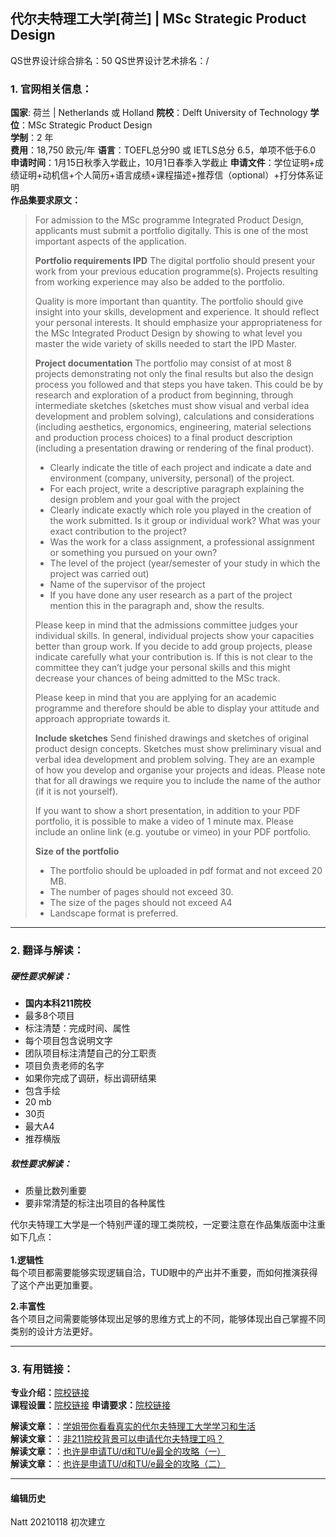## 代尔夫特理工大学[荷兰] | MSc Strategic Product Design

QS世界设计综合排名：50
QS世界设计艺术排名：/



### 1. 官网相关信息：

**国家**: 荷兰 | Netherlands 或 Holland
**院校**：Delft University of Technology
**学位**：MSc Strategic Product Design  
**学制**：2 年  
**费用**：18,750 欧元/年
**语言**：TOEFL总分90 或 IETLS总分 6.5，单项不低于6.0
**申请时间**：1月15日秋季入学截止，10月1日春季入学截止
**申请文件**：学位证明+成绩证明+动机信+个人简历+语言成绩+课程描述+推荐信（optional）+打分体系证明  
**作品集要求原文：**   

>For admission to the MSc programme Integrated Product Design, applicants must submit a portfolio digitally. This is one of the most important aspects of the application.
>
>**Portfolio requirements IPD**
>The digital portfolio should present your work from your previous education programme(s). Projects resulting from working experience may also be added to the portfolio.
>
>Quality is more important than quantity. The portfolio should give insight into your skills, development and experience. It should reflect your personal interests. It should emphasize your appropriateness for the MSc Integrated Product Design by showing to what level you master the wide variety of skills needed to start the IPD Master.
>
>**Project documentation**
>The portfolio may consist of at most 8 projects demonstrating not only the final results but also the design process you followed and that steps you have taken. This could be by research and exploration of a product from beginning, through intermediate sketches (sketches must show visual and verbal idea development and problem solving), calculations and considerations (including aesthetics, ergonomics, engineering, material selections and production process choices) to a final product description (including a presentation drawing or rendering of the final product).
>
>- Clearly indicate the title of each project and indicate a date and environment (company, university, personal) of the project.
>- For each project, write a descriptive paragraph explaining the design problem and your goal with the project
>- Clearly indicate exactly which role you played in the creation of the work submitted. Is it group or individual work? What was your exact contribution to the project?
>- Was the work for a class assignment, a professional assignment or something you pursued on your own?
>- The level of the project (year/semester of your study in which the project was carried out)
>- Name of the supervisor of the project
>- If you have done any user research as a part of the project mention this in the paragraph and, show the results.
>
>Please keep in mind that the admissions committee judges your individual skills. In general, individual projects show your capacities better than group work. If you decide to add group projects, please indicate carefully what your contribution is. If this is not clear to the committee they can’t judge your personal skills and this might decrease your chances of being admitted to the MSc track.
>
>Please keep in mind that you are applying for an academic programme and therefore should be able to display your attitude and approach appropriate towards it.  
>
>**Include sketches**
>Send finished drawings and sketches of original product design concepts. Sketches must show preliminary visual and verbal idea development and problem solving. They are an example of how you develop and organise your projects and ideas. Please note that for all drawings we require you to include the name of the author (if it is not yourself).
>
>If you want to show a short presentation, in addition to your PDF portfolio, it is possible to make a video of 1 minute max. Please include an online link (e.g. youtube or vimeo) in your PDF portfolio.
>
>**Size of the portfolio**
>- The portfolio should be uploaded in pdf format and not exceed 20 MB.
>- The number of pages should not exceed 30.
>- The size of the pages should not exceed A4
>- Landscape format is preferred.


---


### 2. 翻译与解读：

##### 硬性要求解读：
- **国内本科211院校**
- 最多8个项目
- 标注清楚：完成时间、属性  
- 每个项目包含说明文字  
- 团队项目标注清楚自己的分工职责  
- 项目负责老师的名字  
- 如果你完成了调研，标出调研结果
- 包含手绘  
- 20 mb
- 30页
- 最大A4  
- 推荐横版


##### 软性要求解读：
- 质量比数列重要  
- 要非常清楚的标注出项目的各种属性  

代尔夫特理工大学是一个特别严谨的理工类院校，一定要注意在作品集版面中注重如下几点：  
</BR>
**1.逻辑性**  
每个项目都需要能够实现逻辑自洽，TUD眼中的产出并不重要，而如何推演获得了这个产出更加重要。

**2.丰富性**  
各个项目之间需要能够体现出足够的思维方式上的不同，能够体现出自己掌握不同类别的设计方法更好。



---


### 3. 有用链接：

**专业介绍：**[院校链接](https://www.tudelft.nl/en/education/programmes/masters/strategic-product-design/msc-strategic-product-design/)  
**课程设置：**[院校链接](https://www.tudelft.nl/en/education/programmes/masters/integrated-product-design/msc-integrated-product-design/programme/)
**申请要求：**[院校链接](https://www.tudelft.nl/en/education/programmes/masters/integrated-product-design/msc-integrated-product-design/admission-and-application/)  

**解读文章：**：[学姐带你看看真实的代尔夫特理工大学学习和生活](http://www.makebi.net/35967.html)  
**解读文章：**：[非211院校背景可以申请代尔夫特理工吗？](http://www.makebi.net/34115.html)   
**解读文章：**：[也许是申请TU/d和TU/e最全的攻略（一）](http://www.makebi.net/21378.html)  
**解读文章：**：[也许是申请TU/d和TU/e最全的攻略（二）](http://www.makebi.net/21410.html)  


---


#### 编辑历史

Natt 20210118 初次建立  

